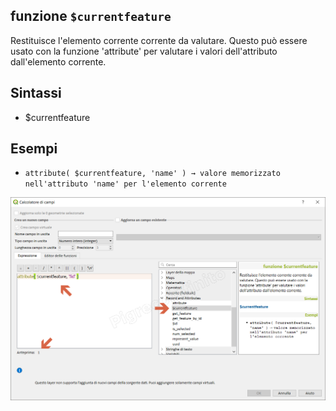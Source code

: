 ## funzione `$currentfeature`

Restituisce l'elemento corrente corrente da valutare. Questo può essere usato con la funzione 'attribute' per valutare i valori dell'attributo dall'elemento corrente.

## Sintassi

* $currentfeature


## Esempi

* `attribute( $currentfeature, 'name' ) → valore memorizzato nell'attributo 'name' per l'elemento corrente`


![](/img/record_e_attributi/$currentfeature1.png)